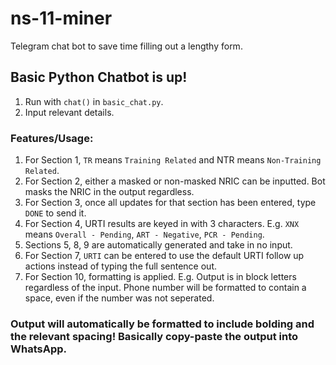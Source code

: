# ns-11-miner

Telegram chat bot to save time filling out a lengthy form.

## Basic Python Chatbot is up!

1. Run with `chat()` in `basic_chat.py`.
2. Input relevant details.

### Features/Usage:
1. For Section 1, `TR` means `Training Related` and NTR means `Non-Training Related`.
2. For Section 2, either a masked or non-masked NRIC can be inputted. Bot masks the NRIC in the output regardless.
3. For Section 3, once all updates for that section has been entered, type `DONE` to send it.
4. For Section 4, URTI results are keyed in with 3 characters. E.g. `XNX` means `Overall - Pending`, `ART - Negative`, `PCR - Pending`.
5. Sections 5, 8, 9 are automatically generated and take in no input.
6. For Section 7, `URTI` can be entered to use the default URTI follow up actions instead of typing the full sentence out.
7. For Section 10, formatting is applied. E.g. Output is in block letters regardless of the input. Phone number will be formatted to contain a space, even if the number was not seperated.

### Output will automatically be formatted to include bolding and the relevant spacing! Basically copy-paste the output into WhatsApp.


